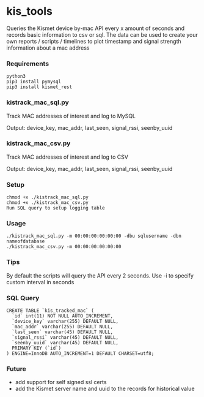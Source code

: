 # kis_tools
Queries the Kismet device by-mac API every x amount of seconds and records basic information to csv or sql.
The data can be used to create your own reports / scripts / timelines to plot timestamp and signal strength information about a mac address

### Requirements
	python3
	pip3 install pymysql
	pip3 install kismet_rest

### kistrack_mac_sql.py
Track MAC addresses of interest and log to MySQL

Output: device_key, mac_addr, last_seen, signal_rssi, seenby_uuid

### kistrack_mac_csv.py
Track MAC addresses of interest and log to CSV

Output: device_key, mac_addr, last_seen, signal_rssi, seenby_uuid

### Setup
	chmod +x ./kistrack_mac_sql.py
	chmod +x ./kistrack_mac_csv.py
	Run SQL query to setup logging table

### Usage
	./kistrack_mac_sql.py -m 00:00:00:00:00:00 -dbu sqlusername -dbn nameofdatabase
	./kistrack_mac_csv.py -m 00:00:00:00:00:00

### Tips
By default the scripts will query the API every 2 seconds. Use -i to specify custom interval in seconds

### SQL Query
	CREATE TABLE `kis_tracked_mac` (
	  `id` int(11) NOT NULL AUTO_INCREMENT,
	  `device_key` varchar(255) DEFAULT NULL,
	  `mac_addr` varchar(255) DEFAULT NULL,
	  `last_seen` varchar(45) DEFAULT NULL,
	  `signal_rssi` varchar(45) DEFAULT NULL,
	  `seenby_uuid` varchar(45) DEFAULT NULL,
	  PRIMARY KEY (`id`)
	) ENGINE=InnoDB AUTO_INCREMENT=1 DEFAULT CHARSET=utf8;

### Future
- add support for self signed ssl certs
- add the Kismet server name and uuid to the records for historical value
